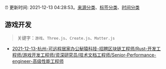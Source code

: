 :alarm_clock: 更新时间: 2021-12-13 04:28:53。[来源分类](../README.md)、[标签分类](../TAGS.md)、[时间分类](../TIMELINE.md)

## 游戏开发


> 关键字：`游戏`、`Three.js`、`Create.js`、`Matter.js`



- [2021-12-13-杭州-可远程居家办公秘猿科技-招聘区块链工程师/Rust-开发工程师/游戏开发工程师/资深研究员/技术文档工程师/Senior-Performance-engineer-高级性能工程师](https://www.v2ex.com/t/821818) 